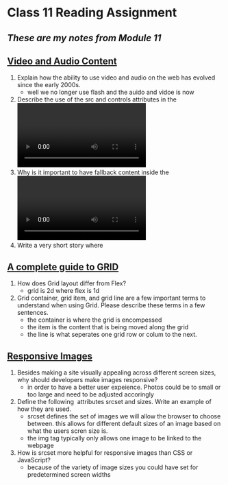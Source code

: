 # Class 11 Reading Assignment

## *These are my notes from Module 11*

## [Video and Audio Content](https://developer.mozilla.org/en-US/docs/Learn/HTML/Multimedia_and_embedding/Video_and_audio_content)
1. Explain how the ability to use video and audio on the web has evolved since the early 2000s.
      * well we no longer use flash and the auido and vidoe is now 
2. Describe the use of the src and controls attributes in the <video> element.
      * The src creates a path to the video and the controls attributes allow users to adjust the volume/play speed or control what part of the video is playing.
3. Why is it important to have fallback content inside the <video> element?
      * so that if someones browser can't play the video another piece of content renders.
4. Write a very short story where <audio> and <video> are characters.
      * Once upon a time, <audio> and <video> were inseparable. They spent their days creating beautiful content that inspired and moved people. Whether it was a song or a short film, their collaboration always left their audience in awe.

## [A complete guide to GRID](https://css-tricks.com/snippets/css/complete-guide-grid/)
1. How does Grid layout differ from Flex?
      * grid is 2d where flex is 1d
2. Grid container, grid item, and grid line are a few important terms to understand when using Grid. Please describe these terms in a few sentences.
      * the container is where the grid is encompessed 
      * the item is the content that is being moved along the grid
      * the line is what seperates one grid row or colum to the next.

## [Responsive Images](https://developer.mozilla.org/en-US/docs/Learn/HTML/Multimedia_and_embedding/Responsive_images)
1. Besides making a site visually appealing across different screen sizes, why should developers make images responsive?
      * in order to have a better user expeience. Photos could be to small or too large and need to be adjusted accoringly 
2. Define the following <img> attributes srcset and sizes. Write an example of how they are used.
      * srcset defines the set of images we will allow the browser to choose between. this allows for different default sizes of an image based on what the users scren size is. 
      * the img tag typically only allows one image to be linked to the webpage
3. How is srcset more helpful for responsive images than CSS or JavaScript?
      * because of the variety of image sizes you could have set for predetermined screen widths
